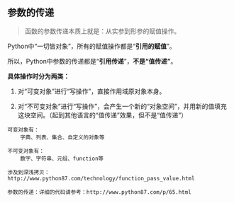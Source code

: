 ## 参数的传递

> 函数的参数传递本质上就是：从实参到形参的赋值操作。

Python中“一切皆对象”，所有的赋值操作都是“**引用的赋值**”。

所以，Python中参数的传递都是“**引用传递**”，**不是“值传递”**。

**具体操作时分为两类：**

1. 对“可变对象”进行“写操作”，直接作用域原对象本身。

2. 对“不可变对象”进行“写操作”，会产生一个新的“对象空间”，并用新的值填充这块空间。（起到其他语言的“值传递”效果，但不是“值传递”）

```
可变对象有：
    字典、列表、集合、自定义的对象等
```
```
不可变对象有：
    数字、字符串、元组、function等
```


```
涉及到深浅拷贝：
http://www.python87.com/technology/function_pass_value.html

参数的传递：详细的代码请参考：http://www.python87.com/p/65.html
```
